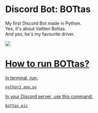 # Discord Bot: BOTtas

My first Discord Bot made in Python. <br>
Yes, it's about Valtteri Bottas. <br>
And yes, he's my favourite driver. <br>

<a href="#"><img src="https://media.tenor.com/-wzjP690nzkAAAAC/alfa-romeo-formula1.gif">

# How to run BOTtas?

In terminal, run: <br>

```
python3 app.py
```

In your Discord server, use this command: <br>
```
bottas pic
```
 